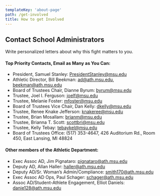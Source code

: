 ```yaml
---
templateKey: 'about-page'
path: /get-involved
title: How to get Involved
---
```

## Contact School Administrators 
Write personalized letters about why this fight matters to you.

#### Top Priority Contacts, Email as Many as You Can: 
 - President, Samuel Stanley: PresidentStanley@msu.edu 
 - Athletic Director, Bill Beekman: ad@ath.msu.edu, beekman@ath.msu.edu 
 - Board of Trustees Chair, Dianne Byrum: byrum@msu.edu
 - Trustee, Joel I. Ferguson: joelf@msu.edu
 - Trustee, Melanie Foster: mfoster@msu.edu 
 - Board of Trustees Vice Chair, Dan Kelly: dkelly@msu.edu 
 - Trustee, Renee Knake Jefferson: knakeree@msu.edu 
 - Trustee, Brian Mosallam: brianm@msu.edu 
 - Trustee, Brianna T. Scott: scottbri@msu.edu 
 - Trustee, Kelly Tebay: tebaykel@msu.edu 
 - Board of Trustees Office: (517) 353-4647, 426 Auditorium Rd., Room 450, East Lansing, MI 48824

#### Other members of the Athletic Department: 
 - Exec Assoc AD, Jim Pignataro: pignataro@ath.msu.edu 
 - Deputy AD, Allan Haller: haller@ath.msu.edu 
 - Deputy AD/Sr. Woman’s Admin/Compliance: smith170@ath.msu.edu 
 - Exec Assoc AD Ops, Paul Schager: schager@ath.msu.edu 
 - Assoc AD/Student-Athlete Engagement, Elliot Daniels: danie128@ath.msu.edu 
